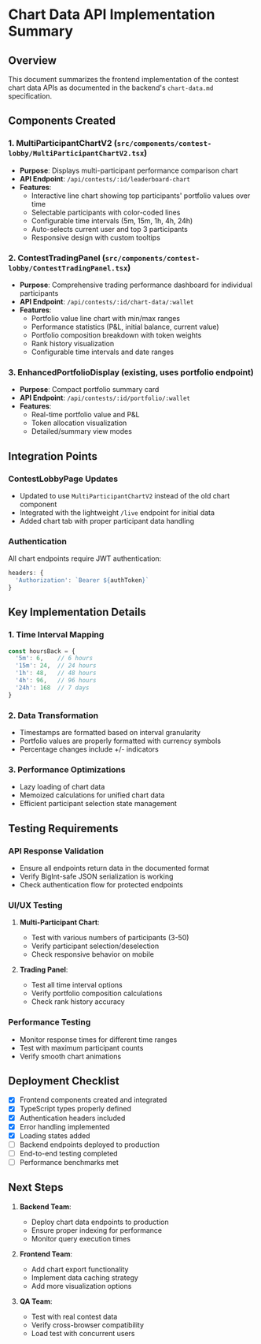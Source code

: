 # Chart Data API Implementation Summary

## Overview
This document summarizes the frontend implementation of the contest chart data APIs as documented in the backend's `chart-data.md` specification.

## Components Created

### 1. MultiParticipantChartV2 (`src/components/contest-lobby/MultiParticipantChartV2.tsx`)
- **Purpose**: Displays multi-participant performance comparison chart
- **API Endpoint**: `/api/contests/:id/leaderboard-chart`
- **Features**:
  - Interactive line chart showing top participants' portfolio values over time
  - Selectable participants with color-coded lines
  - Configurable time intervals (5m, 15m, 1h, 4h, 24h)
  - Auto-selects current user and top 3 participants
  - Responsive design with custom tooltips

### 2. ContestTradingPanel (`src/components/contest-lobby/ContestTradingPanel.tsx`)
- **Purpose**: Comprehensive trading performance dashboard for individual participants
- **API Endpoint**: `/api/contests/:id/chart-data/:wallet`
- **Features**:
  - Portfolio value line chart with min/max ranges
  - Performance statistics (P&L, initial balance, current value)
  - Portfolio composition breakdown with token weights
  - Rank history visualization
  - Configurable time intervals and date ranges

### 3. EnhancedPortfolioDisplay (existing, uses portfolio endpoint)
- **Purpose**: Compact portfolio summary card
- **API Endpoint**: `/api/contests/:id/portfolio/:wallet`
- **Features**:
  - Real-time portfolio value and P&L
  - Token allocation visualization
  - Detailed/summary view modes

## Integration Points

### ContestLobbyPage Updates
- Updated to use `MultiParticipantChartV2` instead of the old chart component
- Integrated with the lightweight `/live` endpoint for initial data
- Added chart tab with proper participant data handling

### Authentication
All chart endpoints require JWT authentication:
```javascript
headers: {
  'Authorization': `Bearer ${authToken}`
}
```

## Key Implementation Details

### 1. Time Interval Mapping
```javascript
const hoursBack = {
  '5m': 6,    // 6 hours
  '15m': 24,  // 24 hours
  '1h': 48,   // 48 hours
  '4h': 96,   // 96 hours
  '24h': 168  // 7 days
}
```

### 2. Data Transformation
- Timestamps are formatted based on interval granularity
- Portfolio values are properly formatted with currency symbols
- Percentage changes include +/- indicators

### 3. Performance Optimizations
- Lazy loading of chart data
- Memoized calculations for unified chart data
- Efficient participant selection state management

## Testing Requirements

### API Response Validation
- Ensure all endpoints return data in the documented format
- Verify BigInt-safe JSON serialization is working
- Check authentication flow for protected endpoints

### UI/UX Testing
1. **Multi-Participant Chart**:
   - Test with various numbers of participants (3-50)
   - Verify participant selection/deselection
   - Check responsive behavior on mobile

2. **Trading Panel**:
   - Test all time interval options
   - Verify portfolio composition calculations
   - Check rank history accuracy

### Performance Testing
- Monitor response times for different time ranges
- Test with maximum participant counts
- Verify smooth chart animations

## Deployment Checklist

- [x] Frontend components created and integrated
- [x] TypeScript types properly defined
- [x] Authentication headers included
- [x] Error handling implemented
- [x] Loading states added
- [ ] Backend endpoints deployed to production
- [ ] End-to-end testing completed
- [ ] Performance benchmarks met

## Next Steps

1. **Backend Team**:
   - Deploy chart data endpoints to production
   - Ensure proper indexing for performance
   - Monitor query execution times

2. **Frontend Team**:
   - Add chart export functionality
   - Implement data caching strategy
   - Add more visualization options

3. **QA Team**:
   - Test with real contest data
   - Verify cross-browser compatibility
   - Load test with concurrent users